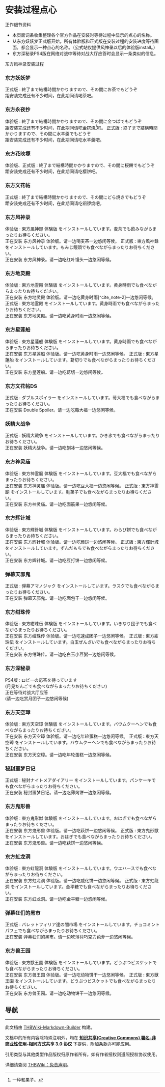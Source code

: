 # 安装过程点心

<!-- source html: G:\repos\THBWiki-Markdown-Builder\THBWikiMarkdown\Temp\main\1\15\ns0%3A%E5%AE%89%E8%A3%85%E8%BF%87%E7%A8%8B%E7%82%B9%E5%BF%83.html -->

正作细节资料

- 本页面词条收集整理各个官方作品在安装时等待过程中显示的点心的名称。
- 从东方妖妖梦正式版开始，所有体验版和正式版在安装过程的安装进度等待画面，都会显示一种点心的名称。（公式站仅提供风神录以后的体验版install。）
- 东方深秘录PS4版在网络对战中等待对战大厅应答时会显示一条类似的信息。

  
  

  

[](./文件-东方风神录安装过程.jpg.md)  [](./文件-东方风神录安装过程.jpg.md)东方风神录安装过程
### 东方妖妖梦
正式版
: 終了まで結構時間かかりますので、その間にお茶でもどうぞ  
距安装完成还有不少时间，在此期间请喝茶吧。

### 东方永夜抄
体验版
: 終了まで結構時間かかりますので、その間に金つばでもどうぞ  
距安装完成还有不少时间，在此期间请吃金锷烧[^cite_note-1]吧。
正式版
: 終了まで結構時間かかりますので、その間に水羊羹でもどうぞ  
距安装完成还有不少时间，在此期间请吃水羊羹吧。

### 东方花映塚
体验版、正式版
: 終了まで結構時間かかりますので、その間に桜餅でもどうぞ  
距安装完成还有不少时间，在此期间请吃樱饼吧。

### 东方文花帖
正式版
: 終了まで結構時間かかりますので、その間にどら焼きでもどうぞ  
距安装完成还有不少时间，在此期间请吃铜锣烧吧。

### 东方风神录
体验版
: 東方風神録 体験版 をインストールしています。麦茶でも飲みながらまったりお待ちください。  
正在安装 东方风神录 体验版。请一边喝麦茶一边悠闲等候。
正式版
: 東方風神録 をインストールしています。もみじ饅頭でも食べながらまったりお待ちください。  
正在安装 东方风神录。请一边吃红叶馒头一边悠闲等候。

### 东方地灵殿
体验版
: 東方地霊殿 体験版 をインストールしています。黄身時雨でも食べながらまったりお待ちください。  
正在安装 东方地灵殿 体验版。请一边吃黄身时雨[^cite_note-2]一边悠闲等候。
正式版
: 東方地霊殿 をインストールしています。黄身時雨でも食べながらまったりお待ちください。  
正在安装 东方地灵殿。请一边吃黄身时雨一边悠闲等候。

### 东方星莲船
体验版
: 東方星蓮船 体験版 をインストールしています。黄身時雨でも食べながらまったりお待ちください。  
正在安装 东方星莲船 体验版。请一边吃黄身时雨一边悠闲等候。
正式版
: 東方星蓮船 をインストールしています。葛切りでも食べながらまったりお待ちください。  
正在安装 东方星莲船。请一边吃葛切一边悠闲等候。

### 东方文花帖DS
正式版
: ダブルスポイラー をインストールしています。苺大福でも食べながらまったりお待ちください。  
正在安装 Double Spoiler。请一边吃莓大福一边悠闲等候。

### 妖精大战争
正式版
: 妖精大戦争 をインストールしています。かき氷でも食べながらまったりお待ちください。  
正在安装 妖精大战争。请一边吃刨冰一边悠闲等候。

### 东方神灵庙
体验版
: 東方神霊廟 体験版 をインストールしています。豆大福でも食べながらまったりお待ちください。  
正在安装 东方神灵庙 体验版。请一边吃豆大福一边悠闲等候。
正式版
: 東方神霊廟 をインストールしています。麩菓子でも食べながらまったりお待ちください。  
正在安装 东方神灵庙。请一边吃面筋果一边悠闲等候。

### 东方辉针城
体验版
: 東方輝針城 体験版 をインストールしています。わらび餅でも食べながらまったりお待ちください。  
正在安装 东方辉针城 体验版。请一边吃蕨饼一边悠闲等候。
正式版
: 東方輝針城 をインストールしています。ずんだもちでも食べながらまったりお待ちください。  
正在安装 东方辉针城。请一边吃豆打饼一边悠闲等候。

### 弹幕天邪鬼
正式版
: 弾幕アマノジャク をインストールしています。ラスクでも食べながらまったりお待ちください。  
正在安装 弹幕天邪鬼。请一边吃面包干一边悠闲等候。

### 东方绀珠传
体验版
: 東方紺珠伝 体験版 をインストールしています。いきなり団子でも食べながらまったりお待ちください。  
正在安装 东方绀珠传 体验版。请一边吃速成团子一边悠闲等候。
正式版
: 東方紺珠伝 をインストールしています。白玉ぜんざいでも食べながらまったりお待ちください。  
正在安装 东方绀珠传。请一边吃白玉小豆粥一边悠闲等候。

### 东方深秘录
PS4版
: ロビーの応答を待っています  
(月見だんごでも食べながらまったりお待ちください)  
正在等待对战大厅应答  
(请一边吃赏月团子一边悠闲等候)

### 东方天空璋
体验版
: 東方天空璋 体験版 をインストールしています。バウムクーヘンでも食べながらまったりお待ちください。  
正在安装 东方天空璋 体验版。请一边吃年轮蛋糕一边悠闲等候。
正式版
: 東方天空璋 をインストールしています。バウムクーヘンでも食べながらまったりお待ちください。  
正在安装 东方天空璋。请一边吃年轮蛋糕一边悠闲等候。

### 秘封噩梦日记
正式版
: 秘封ナイトメアダイアリー をインストールしています。パンケーキでも食べながらまったりお待ちください。  
正在安装 秘封噩梦日记。请一边吃薄烤饼一边悠闲等候。

### 东方鬼形兽
体验版
: 東方鬼形獣 体験版 をインストールしています。おはぎでも食べながらまったりお待ちください。  
正在安装 东方鬼形兽 体验版。请一边吃萩饼一边悠闲等候。
正式版
: 東方鬼形獣 をインストールしています。おはぎでも食べながらまったりお待ちください。  
正在安装 东方鬼形兽。请一边吃萩饼一边悠闲等候。

### 东方虹龙洞
体验版
: 東方虹龍洞 体験版 をインストールしています。ウエハースでも食べながらまったりお待ちください。  
正在安装 东方虹龙洞 体验版。请一边吃威化饼一边悠闲等候。
正式版
: 東方虹龍洞 をインストールしています。金平糖でも食べながらまったりお待ちください。  
正在安装 东方虹龙洞。请一边吃金平糖一边悠闲等候。

### 弹幕狂们的黑市
正式版
: バレットフィリア達の闇市場 をインストールしています。チョコミントパフェでも食べながらまったりお待ちください。  
正在安装 弹幕狂们的黑市。请一边吃薄荷巧克力芭菲一边悠闲等候。

### 东方兽王园
体验版
: 東方獣王園 体験版 をインストールしています。どうぶつビスケットでも食べながらまったりお待ちください。  
正在安装 东方兽王园 体验版。请一边吃动物饼干一边悠闲等候。
正式版
: 東方獣王園 をインスト一ルしています。どうぶつビスケットでも食べながらまったりお待ちください。  
正在安装 东方兽王园。请一边吃动物饼干一边悠闲等候。


[^cite_note-1]: 一种和果子。

## 导航
  
  





---

此文档由 [THBWiki-Markdown-Builder](https://github.com/Delsin-Yu/THBWiki-Markdown-Builder) 构建。

文档中的所有内容除特殊注明外，均在 [**知识共享(Creative Commons) 署名-非商业性使用-相同方式共享 3.0 协议**](https://creativecommons.org/licenses/by-sa/3.0/deed.zh-hans) 下提供，附加条款亦可能应用。

引用类型与其他类型作品版权归原作者所有，如有作者授权则遵照授权协议使用。

详细请查阅 [THBWiki：免责声明](https://thbwiki.cc/THBWiki:%E5%85%8D%E8%B4%A3%E5%A3%B0%E6%98%8E)。

